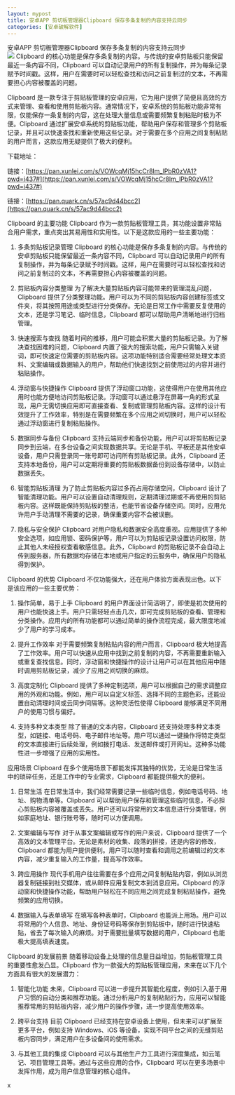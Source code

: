 ```yaml
---
layout: mypost
title: 安卓APP 剪切板管理器Clipboard 保存多条复制的内容支持云同步
categories: [安卓破解软件]
---
```


安卓APP 剪切板管理器Clipboard 保存多条复制的内容支持云同步                                                                             
![](https://pic1.imgdb.cn/item/688d873558cb8da5c8fbce84.jpg)
Clipboard 的核心功能是保存多条复制的内容。与传统的安卓剪贴板只能保留最近一条内容不同，Clipboard 可以自动记录用户的所有复制操作，并为每条记录赋予时间戳。这样，用户在需要时可以轻松查找和访问之前复制过的文本，不再需要担心内容被覆盖的问题。



Clipboard 是一款专注于剪贴板管理的安卓应用，它为用户提供了简便且高效的方式来管理、查看和使用剪贴板内容。通常情况下，安卓系统的剪贴板功能非常有限，仅能保存一条复制的内容，这在处理大量信息或需要频繁复制粘贴时极为不便。Clipboard 通过扩展安卓系统的剪贴板功能，帮助用户保存和管理多个剪贴板记录，并且可以快速查找和重新使用这些记录。对于需要在多个应用之间复制粘贴的用户而言，这款应用无疑提供了极大的便利。

下载地址：

链接：[https://pan.xunlei.com/s/VOWcqMj15hcCr8lm_lPbR0zVA1?pwd=i437#](https://pan.xunlei.com/s/VOWcqMj15hcCr8lm_lPbR0zVA1?pwd=i437#)


链接：[https://pan.quark.cn/s/57ac9d44bcc2](https://pan.quark.cn/s/57ac9d44bcc2)


Clipboard 的主要功能
Clipboard 作为一款剪贴板管理工具，其功能设置非常贴合用户需求，重点突出其易用性和实用性。以下是这款应用的一些主要功能：

1. 多条剪贴板记录管理
Clipboard 的核心功能是保存多条复制的内容。与传统的安卓剪贴板只能保留最近一条内容不同，Clipboard 可以自动记录用户的所有复制操作，并为每条记录赋予时间戳。这样，用户在需要时可以轻松查找和访问之前复制过的文本，不再需要担心内容被覆盖的问题。

2. 剪贴板内容分类整理
为了解决大量剪贴板内容可能带来的管理混乱问题，Clipboard 提供了分类整理功能。用户可以为不同的剪贴板内容创建标签或文件夹，将其按照用途或类型进行分类保存。无论是日常工作中需要反复使用的文本，还是学习笔记、临时信息，Clipboard 都可以帮助用户清晰地进行归档管理。

3. 快速搜索与查找
随着时间的推移，用户可能会积累大量的剪贴板记录。为了解决查找困难的问题，Clipboard 内置了强大的搜索功能，用户只需输入关键词，即可快速定位需要的剪贴板内容。这项功能特别适合需要经常处理文本资料、文案编辑或数据输入的用户，帮助他们快速找到之前使用过的内容并进行粘贴操作。

4. 浮动窗与快捷操作
Clipboard 提供了浮动窗口功能，这使得用户在使用其他应用时也能方便地访问剪贴板记录。浮动窗可以通过悬浮在屏幕一角的形式呈现，用户无需切换应用即可直接查看、复制或管理剪贴板内容。这样的设计有效提升了工作效率，特别是在需要频繁在多个应用之间切换时，用户可以轻松通过浮动窗进行复制粘贴操作。

5. 数据同步与备份
Clipboard 支持云端同步和备份功能，用户可以将剪贴板记录同步到云端，在多台设备之间实现数据共享。无论是手机、平板还是其他安卓设备，用户只需登录同一账号即可访问所有剪贴板记录。此外，Clipboard 还支持本地备份，用户可以定期将重要的剪贴板数据备份到设备存储中，以防止数据丢失。

6. 智能剪贴板清理
为了防止剪贴板内容过多而占用存储空间，Clipboard 设计了智能清理功能。用户可以设置自动清理规则，定期清理过期或不再使用的剪贴板内容。这样既能保持剪贴板的整洁，也能节省设备存储空间。同时，应用允许用户手动清理不需要的记录，确保重要内容不会被误删。

7. 隐私与安全保护
Clipboard 对用户隐私和数据安全高度重视。应用提供了多种安全选项，如应用锁、密码保护等，用户可以为剪贴板记录设置访问权限，防止其他人未经授权查看敏感信息。此外，Clipboard 的剪贴板记录不会自动上传到服务器，所有数据均存储在本地或用户指定的云服务中，确保用户的隐私得到保护。

Clipboard 的优势
Clipboard 不仅功能强大，还在用户体验方面表现出色。以下是该应用的一些主要优势：

1. 操作简单，易于上手
Clipboard 的用户界面设计简洁明了，即使是初次使用的用户也能快速上手。用户只需轻轻点击几次，即可完成剪贴板的查看、管理和分类操作。应用内的所有功能都可以通过简单的操作流程完成，最大限度地减少了用户的学习成本。

2. 提升工作效率
对于需要频繁复制粘贴内容的用户而言，Clipboard 极大地提高了工作效率。用户可以快速从应用中找到之前复制的内容，不再需要重新输入或重复查找信息。同时，浮动窗和快捷操作的设计让用户可以在其他应用中随时调用剪贴板记录，减少了应用之间切换的麻烦。

3. 高度定制化
Clipboard 提供了多种定制选项，用户可以根据自己的需求调整应用的外观和功能。例如，用户可以自定义标签、选择不同的主题色彩，还能设置自动清理时间或云同步间隔等。这种灵活性使得 Clipboard 能够满足不同用户的使用习惯与偏好。

4. 支持多种文本类型
除了普通的文本内容，Clipboard 还支持处理多种文本类型，如链接、电话号码、电子邮件地址等。用户可以通过一键操作将特定类型的文本直接进行后续处理，例如拨打电话、发送邮件或打开网址。这种多功能性进一步增强了应用的实用性。

应用场景
Clipboard 在多个使用场景下都能发挥其独特的优势，无论是日常生活中的琐碎任务，还是工作中的专业需求，Clipboard 都能提供极大的便利。

1. 日常生活
在日常生活中，我们经常需要记录一些临时信息，例如电话号码、地址、购物清单等。Clipboard 可以帮助用户保存和管理这些临时信息，不必担心剪贴板内容被覆盖或丢失。用户还可以将常用的文本信息进行分类管理，例如家庭地址、银行账号等，随时可以方便调用。

2. 文案编辑与写作
对于从事文案编辑或写作的用户来说，Clipboard 提供了一个高效的文本管理平台。无论是素材的收集、段落的拼接，还是内容的修改，Clipboard 都能为用户提供便利。用户可以随时查看和调用之前编辑过的文本内容，减少重复输入的工作量，提高写作效率。

3. 跨应用操作
现代手机用户往往需要在多个应用之间复制粘贴内容，例如从浏览器复制链接到社交媒体，或从邮件应用复制文本到消息应用。Clipboard 的浮动窗和快捷操作功能，帮助用户轻松在不同应用之间完成复制粘贴操作，避免频繁的应用切换。

4. 数据输入与表单填写
在填写各种表单时，Clipboard 也能派上用场。用户可以将常用的个人信息、地址、身份证号码等保存到剪贴板中，随时进行快速粘贴，省去了每次输入的麻烦。对于需要批量填写数据的用户，Clipboard 也能极大提高填表速度。

Clipboard 的发展前景
随着移动设备上处理的信息量日益增加，剪贴板管理工具的重要性愈发凸显。Clipboard 作为一款强大的剪贴板管理应用，未来在以下几个方面具有很大的发展潜力：

1. 智能化功能
未来，Clipboard 可以进一步提升其智能化程度，例如引入基于用户习惯的自动分类和推荐功能。通过分析用户的复制粘贴行为，应用可以智能推荐常用的剪贴板内容，减少用户的操作步骤，进一步提高使用效率。

2. 跨平台支持
目前 Clipboard 已经支持在安卓设备上使用，但未来可以扩展至更多平台，例如支持 Windows、iOS 等设备，实现不同平台之间的无缝剪贴板内容同步，满足用户在多设备间的使用需求。

3. 与其他工具的集成
Clipboard 可以与其他生产力工具进行深度集成，如云笔记、项目管理工具等。通过与这些应用的合作，Clipboard 可以在更多场景中发挥作用，成为用户信息管理的核心组件。




x
